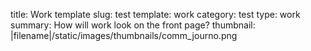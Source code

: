 title: Work template 
slug: test
template: work
category: test
type: work
summary: How will work look on the front page?
thumbnail: |filename|/static/images/thumbnails/comm_journo.png
